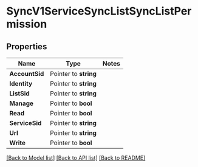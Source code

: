 # SyncV1ServiceSyncListSyncListPermission

## Properties
Name | Type | Notes
------------ | ------------- | -------------
**AccountSid** | Pointer to **string** | 
**Identity** | Pointer to **string** | 
**ListSid** | Pointer to **string** | 
**Manage** | Pointer to **bool** | 
**Read** | Pointer to **bool** | 
**ServiceSid** | Pointer to **string** | 
**Url** | Pointer to **string** | 
**Write** | Pointer to **bool** | 

[[Back to Model list]](../README.md#documentation-for-models) [[Back to API list]](../README.md#documentation-for-api-endpoints) [[Back to README]](../README.md)


